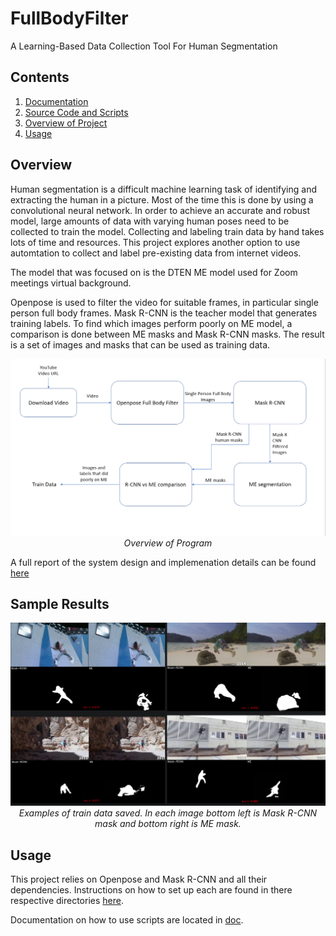 # FullBodyFilter
A Learning-Based Data Collection Tool For Human Segmentation

## Contents
1. [Documentation](doc/)
2. [Source Code and Scripts](src/)
3. [Overview of Project](#overview)
4. [Usage](#usage)


## Overview
Human segmentation is a difficult machine learning task of identifying and extracting the human in a picture. Most of the time this is done by using a convolutional neural network. In order to achieve an accurate and robust model, large amounts of data with varying human poses need to be collected to train the model. Collecting and labeling train data by hand takes lots of time and resources. This project explores another option to use automtation to collect and label pre-existing data from internet videos. 

The model that was focused on is the DTEN ME model used for Zoom meetings virtual background. 

Openpose is used to filter the video for suitable frames, in particular single person full body frames. Mask R-CNN is the teacher model that generates training labels. To find which images perform poorly on ME model, a comparison is done between ME masks and Mask R-CNN masks. The result is a set of images and masks that can be used as training data.

<p align ="center">
  <img src="/img/overview.png" width="1000" />
  <em>Overview of Program</em>
</p>



A full report of the system design and implemenation details can be found [here](doc/)

## Sample Results

<p float="left" align ="center">
  <img src="/img/results.png" width="1000" />
  <em>Examples of train data saved. In each image bottom left is Mask R-CNN mask and bottom right is ME mask.</em>
</p>

## Usage
This project relies on Openpose and Mask R-CNN and all their dependencies. Instructions on how to set up each are found in there respective directories [here](dependencies/).

Documentation on how to use scripts are located in [doc](doc/).
